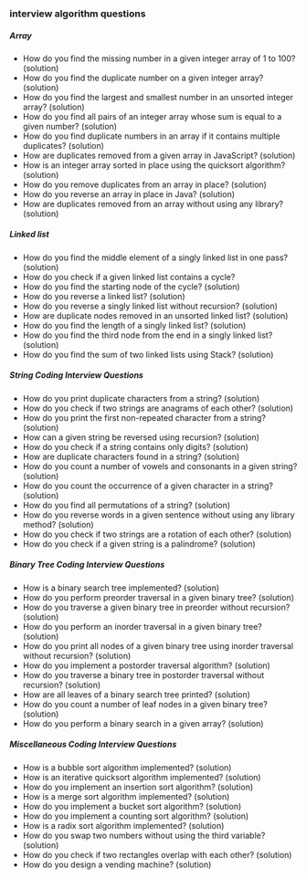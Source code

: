 ### interview algorithm questions ###

##### Array
 - How do you find the missing number in a given integer array of 1 to 100? (solution)
 - How do you find the duplicate number on a given integer array? (solution)
 - How do you find the largest and smallest number in an unsorted integer array? (solution)
 - How do you find all pairs of an integer array whose sum is equal to a given number? (solution)
 - How do you find duplicate numbers in an array if it contains multiple duplicates? (solution)
 - How are duplicates removed from a given array in JavaScript? (solution)
 - How is an integer array sorted in place using the quicksort algorithm? (solution)
 - How do you remove duplicates from an array in place? (solution)
 - How do you reverse an array in place in Java? (solution)
 - How are duplicates removed from an array without using any library? (solution)


##### Linked list 

 - How do you find the middle element of a singly linked list in one pass? (solution)
 - How do you check if a given linked list contains a cycle?
 - How do you find the starting node of the cycle? (solution)
 - How do you reverse a linked list? (solution)
 - How do you reverse a singly linked list without recursion? (solution)
 - How are duplicate nodes removed in an unsorted linked list? (solution)
 - How do you find the length of a singly linked list? (solution)
 - How do you find the third node from the end in a singly linked list? (solution)
 - How do you find the sum of two linked lists using Stack? (solution)


##### String Coding Interview Questions

 - How do you print duplicate characters from a string? (solution)
 - How do you check if two strings are anagrams of each other? (solution)
 - How do you print the first non-repeated character from a string? (solution)
 - How can a given string be reversed using recursion? (solution)
 - How do you check if a string contains only digits? (solution)
 - How are duplicate characters found in a string? (solution)
 - How do you count a number of vowels and consonants in a given string? (solution)
 - How do you count the occurrence of a given character in a string? (solution)
 - How do you find all permutations of a string? (solution)
 - How do you reverse words in a given sentence without using any library method? (solution)
 - How do you check if two strings are a rotation of each other? (solution)
 - How do you check if a given string is a palindrome? (solution)


##### Binary Tree Coding Interview Questions

 - How is a binary search tree implemented? (solution)
 - How do you perform preorder traversal in a given binary tree? (solution)
 - How do you traverse a given binary tree in preorder without recursion? (solution)
 - How do you perform an inorder traversal in a given binary tree? (solution)
 - How do you print all nodes of a given binary tree using inorder traversal without recursion? (solution)
 - How do you implement a postorder traversal algorithm? (solution)
 - How do you traverse a binary tree in postorder traversal without recursion? (solution)
 - How are all leaves of a binary search tree printed? (solution)
 - How do you count a number of leaf nodes in a given binary tree? (solution)
 - How do you perform a binary search in a given array? (solution)


##### Miscellaneous Coding Interview Questions


 - How is a bubble sort algorithm implemented? (solution)
 - How is an iterative quicksort algorithm implemented? (solution)
 - How do you implement an insertion sort algorithm? (solution)
 - How is a merge sort algorithm implemented? (solution)
 - How do you implement a bucket sort algorithm? (solution)
 - How do you implement a counting sort algorithm? (solution)
 - How is a radix sort algorithm implemented? (solution)
 - How do you swap two numbers without using the third variable? (solution)
 - How do you check if two rectangles overlap with each other? (solution)
 - How do you design a vending machine? (solution)
